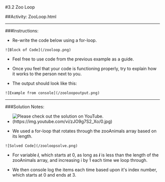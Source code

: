 #3.2 Zoo Loop

##Activity: ZooLoop.html

-----------------------------------------------

###Instructions: 

   * Re-write the code below using a for-loop.

	![Block of Code](/zooloop.png)

   * Feel free to use code from the previous example as a guide.


   * Once you feel that your code is functioning properly, try to explain how it works to the person next to you.


   * The output should look like this:

	![Example from console](/zooloopoutput.png)
 

--------------------------------------------------

###Solution Notes:

   * ![Please check out the solution on YouTube.(https://img.youtube.com/vi/zJO9g7S2_Xo/0.jpg)](https://www.youtube.com/watch?v=zJO9g7S2_Xo)

   * We used a for-loop that rotates through the zooAnimals array based on its length.

	![Solved Code](/zooloopsolve.png)

   * For variable *__i__*, which starts at 0, as long as *__i__* is less than the length of the zooAnimals array, and increasing i by 1 each time we loop through.

   * We then console log the items each time based upon it's index number, which starts at 0 and ends at 3.





